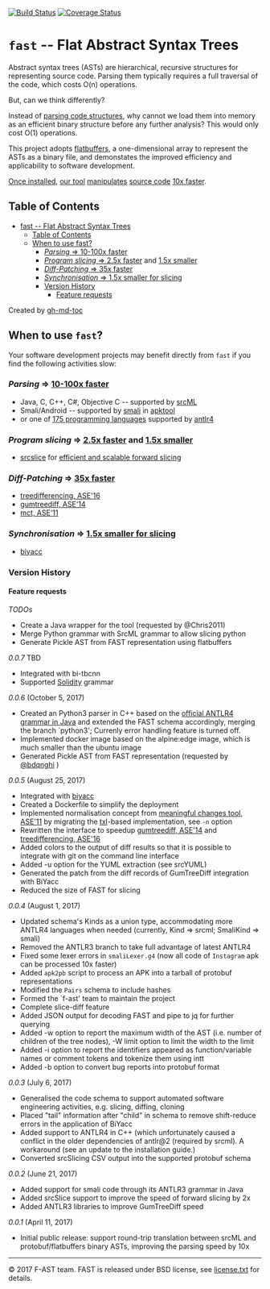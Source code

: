 [![Build Status](https://travis-ci.org/f-ast/fast.svg?branch=master)](https://travis-ci.org/f-ast/fast)
[![Coverage Status](https://coveralls.io/repos/github/f-ast/fast/badge.svg?branch=master)](https://coveralls.io/github/f-ast/fast?branch=master)

# `fast` -- Flat Abstract Syntax Trees

Abstract syntax trees (ASTs) are hierarchical, recursive structures for
representing source code.  Parsing them typically requires a full traversal of
the code, which costs O(n) operations.  

But, can we think differently?

Instead of [parsing code structures](doc/architecture.md), why cannot we load
them into memory as an efficient binary structure before any further analysis?
This would only cost O(1) operations.

This project adopts [flatbuffers](https://github.com/google/flatbuffers), a
one-dimensional array to represent the ASTs as a binary file, and demonstates
the improved efficiency and applicability to software development.

[Once installed](doc/installation.md), [our tool](doc/options.md)
[manipulates](doc/usage.md) [source code](doc/example.md) [10x
faster](doc/performance.md). 

## Table of Contents

* [fast \-\- Flat Abstract Syntax Trees](#fast----flat-abstract-syntax-trees)
  * [Table of Contents](#table-of-contents)
  * [When to use fast?](#when-to-use-fast)
    * [<em>Parsing</em> =&gt; <a href="doc/performance.md">10\-100x faster</a>](#parsing--10-100x-faster)
    * [<em>Program slicing</em> =&gt; <a href="doc/performance.md">2\.5x faster</a> and <a href="doc/performance.md">1\.5x smaller</a>](#program-slicing--25x-faster-and-15x-smaller)
    * [<em>Diff\-Patching</em> =&gt; <a href="doc/performance.md">35x faster</a>](#diff-patching--35x-faster)
    * [<em>Synchronisation</em> =&gt; <a href="doc/performance.md">1\.5x smaller for slicing</a>](#synchronisation--15x-smaller-for-slicing)
    * [Version History](#version-history)
      * [Feature requests](#feature-requests)

Created by [gh-md-toc](https://github.com/ekalinin/github-markdown-toc.go)

## When to use `fast`?
Your software development projects may benefit directly from `fast` if you find
the following activities slow:

### *Parsing* => [10-100x faster](doc/performance.md)
* Java, C, C++, C#, Objective C -- supported by [srcML](http://www.srcml.org/)
* Smali/Android -- supported by [smali](https://github.com/JesusFreke/smali) in [apktool](https://ibotpeaches.github.io/Apktool)
* or one of [175 programming languages](https://github.com/antlr/grammars-v4) supported by [antlr4](https://github.com/antlr/antlr4)
### *Program slicing* => [2.5x faster](doc/performance.md) and [1.5x smaller](doc/performance.md)
* [srcslice](https://github.com/srcML/srcSlice) for [efficient and scalable forward slicing](http://www.cs.kent.edu/~jmaletic/papers/JSEP14.pdf)
### *Diff-Patching* => [35x faster](doc/performance.md)
* [treedifferencing, ASE'16](https://github.com/FAU-Inf2/treedifferencing)
* [gumtreediff, ASE'14](https://github.com/GumTreeDiff/gumtree)
* [mct, ASE'11](https://github.com/f-ast/meaningful-changes)
### *Synchronisation* => [1.5x smaller for slicing](doc/performance.md)
* [biyacc](http://biyacc.yozora.moe)

### Version History

#### Feature requests ####
*TODOs* 
* Create a Java wrapper for the tool (requested by @Chris2011)
* Merge Python grammar with SrcML grammar to allow slicing python
* Generate Pickle AST from FAST representation using flatbuffers

*0.0.7* TBD
* Integrated with bi-tbcnn
* Supported [Solidity](https://github.com/solidityj/solidity-antlr4) grammar

*0.0.6* (October 5, 2017)
* Created an Python3 parser in C++ based on the [official ANTLR4 grammar in Java](https://github.com/antlr/grammars-v4/blob/master/python3/Python3.g4)
  and extended the FAST schema accordingly, merging the branch `python3';
  Currenly error handling feature is turned off.
* Implemented docker image based on the alpine:edge image, which is much smaller than the ubuntu image
* Generated Pickle AST from FAST representation (requested by [@bdqnghi](https://github.com/bdqnghi) )

*0.0.5* (August 25, 2017)
* Integrated with [biyacc](http://biyacc.yozora.moe)
* Created a Dockerfile to simplify the deployment
* Implemented normalisation concept from [meaningful changes tool, ASE'11](https://github.com/f-ast/meaningful-changes)
  by migrating the [txl](http://txl.ca)-based implementation, see `-n` option
* Rewritten the interface to speedup [gumtreediff, ASE'14](https://github.com/GumTreeDiff/gumtree) and [treedifferencing, ASE'16](https://github.com/FAU-Inf2/treedifferencing)
* Added colors to the output of diff results so that it is possible to integrate with git on the command line interface
* Added -u option for the YUML extraction (see srcYUML)
* Generated the patch from the diff records of GumTreeDiff integration with BiYacc
* Reduced the size of FAST for slicing

*0.0.4* (August 1, 2017)

* Updated schema's Kinds as a union type, accommodating more ANTLR4 languages when needed
  (currently, Kind => srcml; SmaliKind => smali)
* Removed the ANTLR3 branch to take full advantage of latest ANTLR4 
* Fixed some lexer errors in `smaliLexer.g4` (now all code of `Instagram` apk can be processed 10x faster)
* Added `apk2pb` script to process an APK into a tarball of protobuf representations
* Modified the `Pairs` schema to include hashes
* Formed the `f-ast' team to maintain the project
* Complete slice-diff feature
* Added JSON output for decoding FAST and pipe to jq for further querying
* Added -w option to report the maximum width of the AST (i.e. number of children of the tree nodes), -W limit option to limit the width to the limit
* Added -i option to report the identifiers appeared as function/variable names or comment tokens and tokenize them using intt
* Added -b option to convert bug reports into protobuf format

*0.0.3* (July 6, 2017)

* Generalised the code schema to support automated software engineering activities, e.g. slicing, diffing, cloning
* Placed "tail" information after "child" in schema to remove shift-reduce errors in the application of BiYacc
* Added support to ANTLR4 in C++ (which unfortunately caused a conflict in the older dependencies of antlr@2 (required by srcml).
  A workaround (see an update to the installation guide.)
* Converted srcSlicing CSV output into the supported protobuf schema

*0.0.2* (June 21, 2017)

* Added support for smali code through its ANTLR3 grammar in Java
* Added srcSlice support to improve the speed of forward slicing by 2x
* Added ANTLR3 libraries to improve GumTreeDiff speed

*0.0.1* (April 11, 2017)

* Initial public release: support round-trip translation between srcML and protobuf/flatbuffers binary ASTs, improving the parsing speed by 10x

---
© 2017 F-AST team. FAST is released under BSD license, see [license.txt](license.txt) for details.

